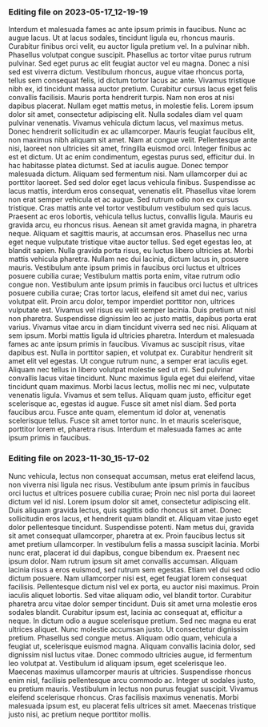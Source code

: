 

### Editing file on 2023-05-17_12-19-19

Interdum et malesuada fames ac ante ipsum primis in faucibus. Nunc ac augue lacus. Ut at lacus sodales, tincidunt ligula eu, rhoncus mauris. Curabitur finibus orci velit, eu auctor ligula pretium vel. In a pulvinar nibh. Phasellus volutpat congue suscipit. Phasellus ac tortor vitae purus rutrum pulvinar. Sed eget purus ac elit feugiat auctor vel eu magna. Donec a nisi sed est viverra dictum. Vestibulum rhoncus, augue vitae rhoncus porta, tellus sem consequat felis, id dictum tortor lacus ac ante. Vivamus tristique nibh ex, id tincidunt massa auctor pretium. Curabitur cursus lacus eget felis convallis facilisis. Mauris porta hendrerit turpis. Nam non eros at nisi dapibus placerat. Nullam eget mattis metus, in molestie felis.
Lorem ipsum dolor sit amet, consectetur adipiscing elit. Nulla sodales diam vel quam pulvinar venenatis. Vivamus vehicula dictum lacus, vel maximus metus. Donec hendrerit sollicitudin ex ac ullamcorper. Mauris feugiat faucibus elit, non maximus nibh aliquam sit amet. Nam at congue velit. Pellentesque ante nisi, laoreet non ultricies sit amet, fringilla euismod orci. Integer finibus ac est et dictum. Ut ac enim condimentum, egestas purus sed, efficitur dui. In hac habitasse platea dictumst. Sed at iaculis augue. Donec tempor malesuada dictum. Aliquam sed fermentum nisi. Nam ullamcorper dui ac porttitor laoreet. Sed sed dolor eget lacus vehicula finibus.
Suspendisse ac lacus mattis, interdum eros consequat, venenatis elit. Phasellus vitae lorem non erat semper vehicula et ac augue. Sed rutrum odio non ex cursus tristique. Cras mattis ante vel tortor vestibulum vestibulum sed quis lacus. Praesent ac eros lobortis, vehicula tellus luctus, convallis ligula. Mauris eu gravida arcu, eu rhoncus risus. Aenean sit amet gravida magna, in pharetra neque. Aliquam et sagittis mauris, at accumsan eros. Phasellus nec urna eget neque vulputate tristique vitae auctor tellus. Sed eget egestas leo, at blandit sapien. Nulla gravida porta risus, eu luctus libero ultricies at. Morbi mattis vehicula pharetra.
Nullam nec dui lacinia, dictum lacus in, posuere mauris. Vestibulum ante ipsum primis in faucibus orci luctus et ultrices posuere cubilia curae; Vestibulum mattis porta enim, vitae rutrum odio congue non. Vestibulum ante ipsum primis in faucibus orci luctus et ultrices posuere cubilia curae; Cras tortor lacus, eleifend sit amet dui nec, varius volutpat elit. Proin arcu dolor, tempor imperdiet porttitor non, ultrices vulputate est. Vivamus vel risus eu velit semper lacinia. Duis pretium ut nisl non pharetra. Suspendisse dignissim leo ac justo mattis, dapibus porta erat varius. Vivamus vitae arcu in diam tincidunt viverra sed nec nisi. Aliquam at sem ipsum. Morbi mattis ligula id ultricies pharetra. Interdum et malesuada fames ac ante ipsum primis in faucibus. Vivamus ac suscipit risus, vitae dapibus est.
Nulla in porttitor sapien, et volutpat ex. Curabitur hendrerit sit amet elit vel egestas. Ut congue rutrum nunc, a semper erat iaculis eget. Aliquam nec tellus in libero volutpat molestie sed ut mi. Sed pulvinar convallis lacus vitae tincidunt. Nunc maximus ligula eget dui eleifend, vitae tincidunt quam maximus. Morbi lacus lectus, mollis nec mi nec, vulputate venenatis ligula. Vivamus et sem tellus. Aliquam quam justo, efficitur eget scelerisque ac, egestas id augue. Fusce sit amet nisl diam. Sed porta faucibus arcu. Fusce ante quam, elementum id dolor at, venenatis scelerisque tellus. Fusce sit amet tortor nunc. In et mauris scelerisque, porttitor lorem et, pharetra risus. Interdum et malesuada fames ac ante ipsum primis in faucibus.




### Editing file on 2023-11-30_15-17-02

Nunc vehicula, lectus non consequat accumsan, metus erat eleifend lacus, non viverra nisi ligula nec risus. Vestibulum ante ipsum primis in faucibus orci luctus et ultrices posuere cubilia curae; Proin nec nisl porta dui laoreet dictum vel id nisl. Lorem ipsum dolor sit amet, consectetur adipiscing elit. Duis aliquam gravida lectus, quis sagittis odio rhoncus sit amet. Donec sollicitudin eros lacus, et hendrerit quam blandit et. Aliquam vitae justo eget dolor pellentesque tincidunt. Suspendisse potenti. Nam metus dui, gravida sit amet consequat ullamcorper, pharetra at ex. Proin faucibus lectus sit amet pretium ullamcorper. In vestibulum felis a massa suscipit lacinia. Morbi nunc erat, placerat id dui dapibus, congue bibendum ex. Praesent nec ipsum dolor. Nam rutrum ipsum sit amet convallis accumsan. Aliquam lacinia risus a eros euismod, sed rutrum sem egestas.
Etiam vel dui sed odio dictum posuere. Nam ullamcorper nisi est, eget feugiat lorem consequat facilisis. Pellentesque dictum nisl vel ex porta, eu auctor nisi maximus. Proin iaculis aliquet lobortis. Sed vitae aliquam odio, vel blandit tortor. Curabitur pharetra arcu vitae dolor semper tincidunt. Duis sit amet urna molestie eros sodales blandit. Curabitur ipsum est, lacinia ac consequat at, efficitur a neque. In dictum odio a augue scelerisque pretium. Sed nec magna eu erat ultrices aliquet. Nunc molestie accumsan justo. Ut consectetur dignissim pretium. Phasellus sed congue metus.
Aliquam odio quam, vehicula a feugiat ut, scelerisque euismod magna. Aliquam convallis lacinia dolor, sed dignissim nisl luctus vitae. Donec commodo ultricies augue, id fermentum leo volutpat at. Vestibulum id aliquam ipsum, eget scelerisque leo. Maecenas maximus ullamcorper mauris at ultricies. Suspendisse rhoncus enim nisl, facilisis pellentesque arcu commodo ac. Integer ut sodales justo, eu pretium mauris. Vestibulum in lectus non purus feugiat suscipit. Vivamus eleifend scelerisque rhoncus. Cras facilisis maximus venenatis. Morbi malesuada ipsum est, eu placerat felis ultrices sit amet. Maecenas tristique justo nisi, ac pretium neque porttitor mollis.


